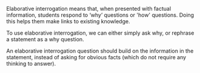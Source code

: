 Elaborative interrogation means that, when presented with factual information, students respond to ‘why’ questions or 'how' questions. Doing this helps them make links to existing knowledge.

To use elaborative interrogation, we can either simply ask why, or rephrase a statement as a why question.

An elaborative interrogation question should build on the information in the statement, instead of asking for obvious facts (which do not require any thinking to answer).
